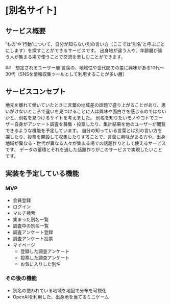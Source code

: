 # [別名サイト]

## サービス概要
'もの'や'行動'について、自分が知らない別の言い方（ここでは'別名'と呼ぶごとにします）を探すことができるサービスです。
出身地が違う人や、年齢層が違う人が集まる場で使うことで交流を楽しむことができます。

##　想定されるユーザー層
言葉の、地域性や世代間での差に興味がある10代〜30代（SNSを情報収集ツールとして利用することが多い層）


## サービスコンセプト
地元を離れて働いていたときに言葉の地域差の話題で盛り上がることがあり、思いがけないところで違いを見つけることに人は興味や面白さを感じるのではないかと、別名を見つけるサイトを考えました。
別名を知りたいモノやコトでユーザー自身がアンケート調査を募集・投票したり、集計結果を他のユーザーが閲覧できるような機能を予定しています。
自分の知っている言葉とは別の言い方を探したり、投票を開設して収集したりすることで、言葉に興味がある方や、出身地域が異なる・世代が異なる人々が集まる場での話題作りとして使えるサービスです。
データの蓄積とそれを通した話題作りがこのサービスで実現したいことです。

## 実装を予定している機能
### MVP
* 会員登録
* ログイン
* マルチ検索
* 集まった別名一覧
* 調査中の別名一覧
* 調査アンケート登録
* 調査アンケート投票
* マイページ
  * 登録した調査アンケート
  * 投票した調査アンケート
  * お気に入りした別名


### その後の機能
* 別名の使われている地域を地図で分布を可視化
* OpenAIを利用した、出身地を当てるミニゲーム
